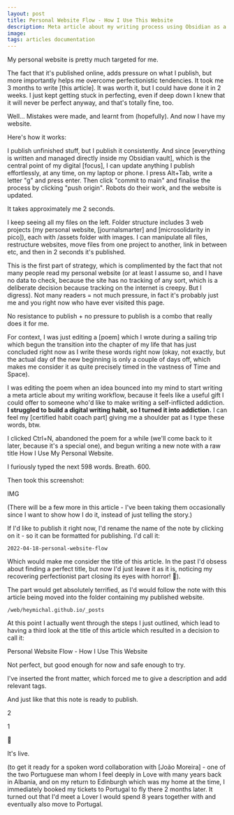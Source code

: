 ```yaml
---
layout: post
title: Personal Website Flow - How I Use This Website
description: Meta article about my writing process using Obsidian as a central point of my digital world.
image: 
tags: articles documentation
---
```


My personal website is pretty much targeted for me.

The fact that it's published online, adds pressure on what I publish, but more importantly helps me overcome perfectionistic tendencies. It took me 3 months to write [this article]. It was worth it, but I could have done it in 2 weeks. I just kept getting stuck in perfecting, even if deep down I knew that it will never be perfect anyway, and that's totally fine, too.

Well... Mistakes were made, and learnt from (hopefully). And now I have my website.

Here's how it works:

I publish unfinished stuff, but I publish it consistently. And since [everything is written and managed directly inside my Obsidian vault], which is the central point of my digital [focus], I can update anything I publish effortlessly, at any time, on my laptop or phone. I press Alt+Tab, write a letter "g" and press enter. Then click "commit to main" and finalise the process by clicking "push origin". Robots do their work, and the website is updated.

It takes approximately me 2 seconds.

I keep seeing all my files on the left. Folder structure includes 3 web projects (my personal website, [journalsmarter] and [microsolidarity in pico]), each with /assets folder with images. I can manipulate all files, restructure websites, move files from one project to another, link in between etc, and then in 2 seconds it's published.

This is the first part of strategy, which is complimented by the fact that not many people read my personal website (or at least I assume so, and I have no data to check, because the site has no tracking of any sort, which is a deliberate decision because tracking on the internet is creepy. But I digress). Not many readers = not much pressure, in fact it's probably just me and you right now who have ever visited this page.

No resistance to publish + no pressure to publish is a combo that really does it for me.

For context, I was just editing a [poem] which I wrote during a sailing trip which begun the transition into the chapter of my life that has just concluded right now as I write these words right now (okay, not exactly, but the actual day of the new beginning is only a couple of days off, which makes me consider it as quite precisely timed in the vastness of Time and Space).

I was editing the poem when an idea bounced into my mind to start writing a meta article about my writing workflow, because it feels like a useful gift I could offer to someone who'd like to make writing a self-inflicted addiction. **I struggled to build a digital writing habit, so I turned it into addiction.** I can feel my [certified habit coach part] giving me a shoulder pat as I type these words, btw.

I clicked Ctrl+N, abandoned the poem for a while (we'll come back to it later, because it's a special one), and begun writing a new note with a raw title How I Use My Personal Website.

I furiously typed the next 598 words. Breath. 600.

Then took this screenshot:

IMG

(There will be a few more in this article - I've been taking them occasionally since I want to show how I do it, instead of just telling the story.)

If I'd like to publish it right now, I'd rename the name of the note by clicking on it - so it can be formatted for publishing. I'd call it:

```
2022-04-18-personal-website-flow
```

Which would make me consider the title of this article. In the past I'd obsess about finding a perfect title, but now I'd just leave it as it is, noticing my recovering perfectionist part closing its eyes with horror! 🙈). 

The part would get absolutely terrified, as I'd would follow the note with this article being moved into the folder containing my published website.
```
/web/heymichal.github.io/_posts
```

At this point I actually went through the steps I just outlined, which lead to having a third look at the title of this article which resulted in a decision to call it:

Personal Website Flow - How I Use This Website

Not perfect, but good enough for now and safe enough to try.

I've inserted the front matter, which forced me to give a description and add relevant tags.

And just like that this note is ready to publish.

2

1

🚀

It's live.




(to get it ready for a spoken word collaboration with [João Moreira] - one of the two Portuguese man whom I feel deeply in Love with many years back in Albania, and on my return to Edinburgh which was my home at the time, I immediately booked my tickets to Portugal to fly there 2 months later. It turned out that I'd meet a Lover I would spend 8 years together with and eventually also move to Portugal.







